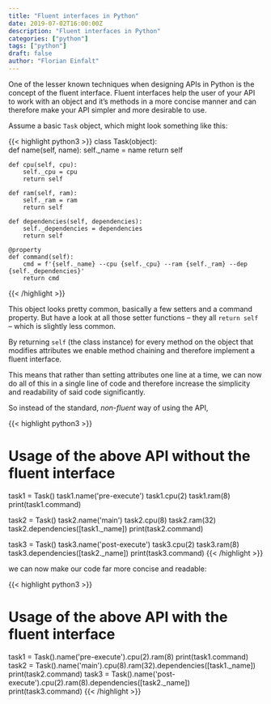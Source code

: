```yaml
---
title: "Fluent interfaces in Python"
date: 2019-07-02T16:00:00Z
description: "Fluent interfaces in Python"
categories: ["python"]
tags: ["python"]
draft: false
author: "Florian Einfalt"
---
```

One of the lesser known techniques when designing APIs in Python is the concept of the fluent interface. Fluent interfaces help the user of your API to work with an object and it’s methods in a more concise manner and can therefore make your API simpler and more desirable to use.
<!--more-->
Assume a basic `Task` object, which might look something like this:

{{< highlight python3 >}}
class Task(object):        
    def name(self, name):
        self._name = name
        return self

    def cpu(self, cpu):
        self._cpu = cpu
        return self
        
    def ram(self, ram):
        self._ram = ram
        return self
        
    def dependencies(self, dependencies):
        self._dependencies = dependencies
        return self
   
    @property 
    def command(self):
        cmd = f'{self._name} --cpu {self._cpu} --ram {self._ram} --dep {self._dependencies}'
        return cmd
{{< /highlight >}}

This object looks pretty common, basically a few setters and a command property. But have a look at all those setter functions – they all `return self` – which is slightly less common.

By returning `self` (the class instance) for every method on the object that modifies attributes we enable method chaining and therefore implement a fluent interface.

This means that rather than setting attributes one line at a time, we can now do all of this in a single line of code and therefore increase the simplicity and readability of said code significantly.

So instead of the standard, _non-fluent_ way of using the API,

{{< highlight python3 >}}
# Usage of the above API without the fluent interface
task1 = Task()
task1.name('pre-execute')
task1.cpu(2)
task1.ram(8)
print(task1.command)

task2 = Task()
task2.name('main')
task2.cpu(8)
task2.ram(32)
task2.dependencies([task1._name])
print(task2.command)

task3 = Task()
task3.name('post-execute')
task3.cpu(2)
task3.ram(8)
task3.dependencies([task2._name])
print(task3.command)
{{< /highlight >}}

we can now make our code far more concise and readable:

{{< highlight python3 >}}
# Usage of the above API with the fluent interface
task1 = Task().name('pre-execute').cpu(2).ram(8)
print(task1.command)
task2 = Task().name('main').cpu(8).ram(32).dependencies([task1._name])
print(task2.command)
task3 = Task().name('post-execute').cpu(2).ram(8).dependencies([task2._name])
print(task3.command)
{{< /highlight >}}
